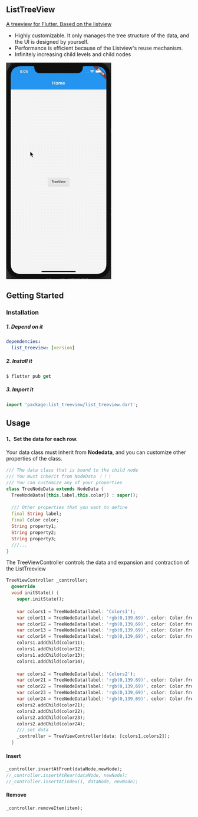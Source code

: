 ## ListTreeView
[A treeview for Flutter. Based on the listview](https://github.com/sooxie/list_treeview)

- Highly customizable. It only manages the tree structure of the data, and the UI is designed by yourself.
- Performance is efficient because of the Listview's reuse mechanism.
- Infinitely increasing child levels and child nodes



![avatar](./images/tree.gif)



## Getting Started

### Installation

##### 1. Depend on it
```yaml
dependencies:
  list_treeview: [version]
```

##### 2. Install it
```dart
$ flutter pub get

```

#####  3. Import it
```dart
import 'package:list_treeview/list_treeview.dart';

```

## Usage

#### 1、Set the data for each row.
Your data class must inherit from **Nodedata**, and you can customize other properties of the class.

```dart
/// The data class that is bound to the child node
/// You must inherit from NodeData ！！！
/// You can customize any of your properties
class TreeNodeData extends NodeData {
  TreeNodeData({this.label,this.color}) : super();

  /// Other properties that you want to define
  final String label;
  final Color color;
  String property1;
  String property2;
  String property3;
  ///...
}
```

The TreeViewController controls the data and expansion and contraction of the ListTreeview

```dart
TreeViewController _controller;
  @override
  void initState() {
    super.initState();

    var colors1 = TreeNodeData(label: 'Colors1');
    var color11 = TreeNodeData(label: 'rgb(0,139,69)', color: Color.fromARGB(255, 0 ,139 , 69));
    var color12 = TreeNodeData(label: 'rgb(0,139,69)', color: Color.fromARGB(255,0,191 ,255));
    var color13 = TreeNodeData(label: 'rgb(0,139,69)', color: Color.fromARGB(255,255 ,106, 106));
    var color14 = TreeNodeData(label: 'rgb(0,139,69)', color: Color.fromARGB(255,160 ,32, 240));
    colors1.addChild(color11);
    colors1.addChild(color12);
    colors1.addChild(color13);
    colors1.addChild(color14);

    var colors2 = TreeNodeData(label: 'Colors2');
    var color21 = TreeNodeData(label: 'rgb(0,139,69)', color: Color.fromARGB(255, 255 ,64, 64));
    var color22 = TreeNodeData(label: 'rgb(0,139,69)', color: Color.fromARGB(255,28, 134, 238));
    var color23 = TreeNodeData(label: 'rgb(0,139,69)', color: Color.fromARGB(255,255 ,106, 106));
    var color24 = TreeNodeData(label: 'rgb(0,139,69)', color: Color.fromARGB(255,205 ,198, 115));
    colors2.addChild(color21);
    colors2.addChild(color22);
    colors2.addChild(color23);
    colors2.addChild(color24);
    /// set data
    _controller = TreeViewController(data: [colors1,colors2]);
  }

```

#### Insert

```dart
_controller.insertAtFront(dataNode,newNode);
//_controller.insertAtRear(dataNode, newNode);
//_controller.insertAtIndex(1, dataNode, newNode);

```

#### Remove

```dart
_controller.removeItem(item);
```

